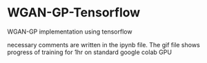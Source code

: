 # WGAN-GP-Tensorflow
WGAN-GP implementation using tensorflow

necessary comments are written in the ipynb file. The gif file shows progress of training for 1hr on standard google colab GPU

